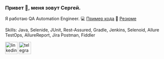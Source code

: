 ### Привет 👋, меня зовут Сергей.
Я работаю QA Automation Engineer. 💻 [Пример кода](https://github.com/sprokaev/Web-UI_API) 📎 [Резюме](https://drive.google.com/file/d/1Lz8GGPi8gEwymZpoLybvVzp4E-ypId68/view?usp=sharing)

Skills: Java, Selenide, JUnit, Rest-Assured, Gradle, Jenkins, Selenoid, Allure TestOps, AllureReport, Jira Postman, Fiddler

[<img src='https://cdn.jsdelivr.net/npm/simple-icons@3.0.1/icons/linkedin.svg' alt='linkedin' height='40'>](https://www.linkedin.com/in/http://linkedin.com/in/sergey-prokaev//)  [<img src='https://cdn.jsdelivr.net/npm/simple-icons@3.0.1/icons/telegram.svg' alt='telegram' height='40'>](https://t.me/sprokaev)  

